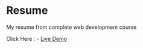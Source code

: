 # Resume
My resume from complete web development course

Click Here : - <a href="https://pragati44.github.io/Resume/"> Live Demo</a>

